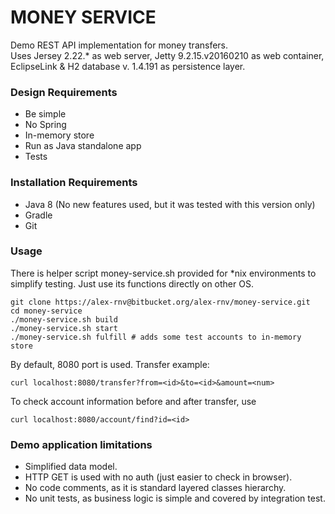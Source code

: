 # MONEY SERVICE #

Demo REST API implementation for money transfers.    
Uses Jersey 2.22.* as web server, Jetty 9.2.15.v20160210 as web container, EclipseLink & H2 database v. 1.4.191 as persistence layer.  

### Design Requirements ###
* Be simple
* No Spring
* In-memory store
* Run as Java standalone app
* Tests


### Installation Requirements ###
* Java 8 (No new features used, but it was tested with this version only)
* Gradle
* Git

### Usage ###

There is helper script money-service.sh provided for *nix environments to simplify testing. Just use its functions directly on other OS. 

```
git clone https://alex-rnv@bitbucket.org/alex-rnv/money-service.git
cd money-service
./money-service.sh build
./money-service.sh start
./money-service.sh fulfill # adds some test accounts to in-memory store
```

By default, 8080 port is used. Transfer example:
```
curl localhost:8080/transfer?from=<id>&to=<id>&amount=<num>
```

To check account information before and after transfer, use
```
curl localhost:8080/account/find?id=<id>
```

### Demo application limitations ###
* Simplified data model.
* HTTP GET is used with no auth (just easier to check in browser).
* No code comments, as it is standard layered classes hierarchy.
* No unit tests, as business logic is simple and covered by integration test.

